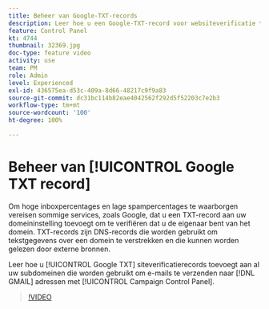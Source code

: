 ```yaml
---
title: Beheer van Google-TXT-records
description: Leer hoe u een Google-TXT-record voor websiteverificatie toevoegt aan al uw subdomeinen die worden gebruikt om e-mails naar GMAIL-adressen te verzenden via het configuratiescherm van Campaign.
feature: Control Panel
kt: 4744
thumbnail: 32369.jpg
doc-type: feature video
activity: use
team: PM
role: Admin
level: Experienced
exl-id: 436575ea-d53c-409a-8d66-48217c9f9a83
source-git-commit: dc31bc114b82eae4042562f292d5f52203c7e2b3
workflow-type: tm+mt
source-wordcount: '100'
ht-degree: 100%

---
```


# Beheer van [!UICONTROL Google TXT record]

Om hoge inboxpercentages en lage spampercentages te waarborgen vereisen sommige services, zoals Google, dat u een TXT-record aan uw domeininstelling toevoegt om te verifiëren dat u de eigenaar bent van het domein. TXT-records zijn DNS-records die worden gebruikt om tekstgegevens over een domein te verstrekken en die kunnen worden gelezen door externe bronnen.

Leer hoe u [!UICONTROL Google TXT] siteverificatierecords toevoegt aan al uw subdomeinen die worden gebruikt om e-mails te verzenden naar [!DNL GMAIL] adressen met [!UICONTROL Campaign Control Panel].

>[!VIDEO](https://video.tv.adobe.com/v/32369?quality=12)
